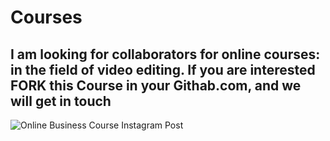 # Courses
## I am looking for collaborators for online courses: in the field of video editing. If you are interested FORK this Course in your Githab.com, and we will get in touch
![Online Business Course Instagram Post](https://github.com/Ghepes/Courses/assets/39159631/33a24443-829f-48a7-b19f-492e619c7067)
